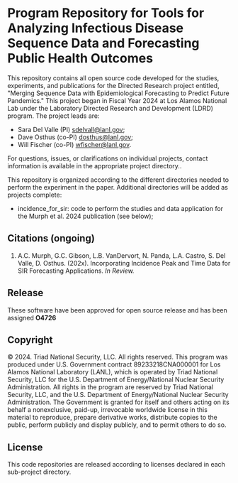 Program Repository for Tools for Analyzing Infectious Disease Sequence Data and Forecasting Public Health Outcomes
========

This repository contains all open source code developed for the studies, experiments, and publications for the Directed Research project entitled, "Merging Sequence Data with Epidemiological Forecasting to Predict Future Pandemics." This project began in Fiscal Year 2024 at Los Alamos National Lab under the Laboratory Directed Research and Development (LDRD) program.  The project leads are:
* Sara Del Valle (PI) <sdelvall@lanl.gov>;
* Dave Osthus (co-PI) <dosthus@lanl.gov>;
* Will Fischer (co-PI) <wfischer@lanl.gov>.

For questions, issues, or clarifications on individual projects, contact information is available in the appropriate project directory..

This repository is organized according to the different directories needed to perform the experiment in the paper.  Additional directories will be added as projects complete:

* incidence_for_sir: code to perform the studies and data application for the Murph et al. 2024 publication (see below);

## Citations (ongoing)
1. A.C. Murph, G.C. Gibson, L.B. VanDervort, N. Panda, L.A. Castro, S. Del Valle, D. Osthus. (202x). Incorporating Incidence Peak and Time Data for SIR Forecasting Applications.  _In Review._ 

## Release

These software have been approved for open source release and has been assigned **O4726** 

## Copyright

© 2024. Triad National Security, LLC. All rights reserved.
This program was produced under U.S. Government contract 89233218CNA000001 for Los Alamos National Laboratory (LANL), which is operated by Triad National Security, LLC for the U.S. Department of Energy/National Nuclear Security Administration. All rights in the program are reserved by Triad National Security, LLC, and the U.S. Department of Energy/National Nuclear Security Administration. The Government is granted for itself and others acting on its behalf a nonexclusive, paid-up, irrevocable worldwide license in this material to reproduce, prepare derivative works, distribute copies to the public, perform publicly and display publicly, and to permit others to do so.

## License

This code repositories are released according to licenses declared in each sub-project directory.


